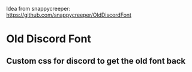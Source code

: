 Idea from snappycreeper:
https://github.com/snappycreeper/OldDiscordFont

# Old Discord Font

## Custom css for discord to get the old font back
